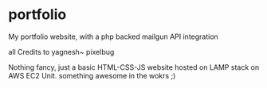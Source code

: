 # portfolio
My portfolio website, with a php backed mailgun API integration



all Credits to yagnesh~ pixelbug

Nothing fancy, just a basic HTML-CSS-JS website hosted on LAMP stack on AWS EC2 Unit. 
something awesome in the wokrs ;)
